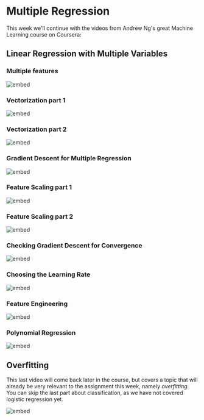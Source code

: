 
# Multiple Regression

This week we'll continue with the videos from Andrew Ng's great Machine
Learning course on Coursera:

## Linear Regression with Multiple Variables

### Multiple features

![embed](https://www.youtube.com/embed/jXg0vU0y1ak)

### Vectorization part 1

![embed](https://www.youtube.com/embed/U6zuBcmLxSg)

### Vectorization part 2

![embed](https://www.youtube.com/embed/uvTL1N02f04)

### Gradient Descent for Multiple Regression

![embed](https://www.youtube.com/embed/YjpCQof9tI8)

### Feature Scaling part 1

![embed](https://www.youtube.com/embed/YVtP5UGdgXg)

### Feature Scaling part 2

![embed](https://www.youtube.com/embed/gmJqLGrUscg)

### Checking Gradient Descent for Convergence

![embed](https://www.youtube.com/embed/5g4H5_gsTpU)

### Choosing the Learning Rate

![embed](https://www.youtube.com/embed/P_9hNBVRldM)

### Feature Engineering

![embed](https://www.youtube.com/embed/ecOdZlY9jsQ)

### Polynomial Regression

![embed](https://www.youtube.com/embed/IFkRKJ5iBDE)

## Overfitting

This last video will come back later in the course, but covers
a topic that will already be very relevant to the assignment
this week, namely *overfitting*. You can skip the last part
about classification, as we have not covered logistic
regression yet.

![embed](https://www.youtube.com/embed/NIiZZY7nlfU)

